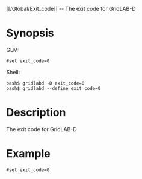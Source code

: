 [[/Global/Exit_code]] -- The exit code for GridLAB-D

# Synopsis
GLM:
~~~
#set exit_code=0
~~~
Shell:
~~~
bash$ gridlabd -D exit_code=0
bash$ gridlabd --define exit_code=0
~~~

# Description

The exit code for GridLAB-D

# Example

~~~
#set exit_code=0
~~~
